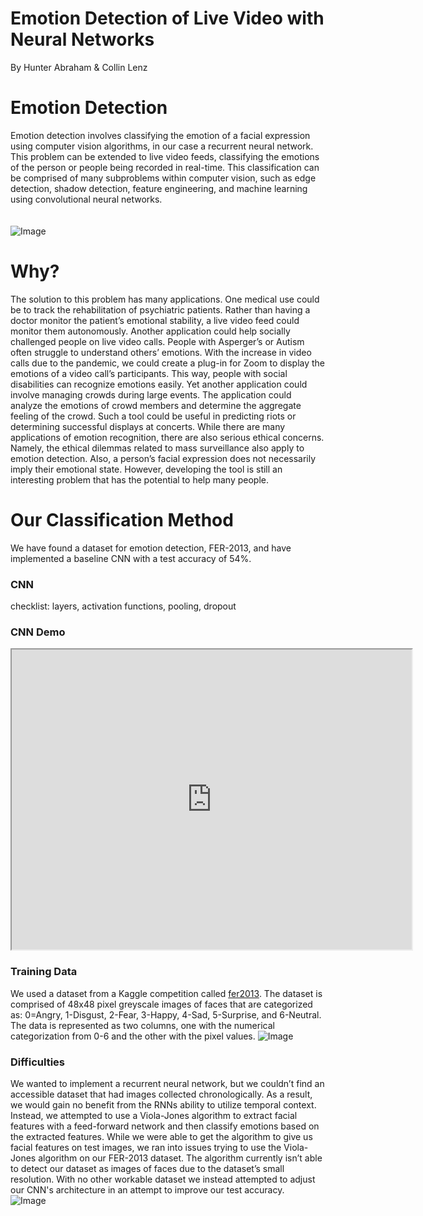 # Emotion Detection of Live Video with Neural Networks
By Hunter Abraham & Collin Lenz

# Emotion Detection
Emotion detection involves classifying the emotion of a facial expression using computer vision algorithms, in our case a recurrent neural network. This problem can be extended to live video feeds, classifying the emotions of the person or people being recorded in real-time. This classification can be comprised of many subproblems within computer vision, such as edge detection, shadow detection, feature engineering, and machine learning using convolutional neural networks.  
<br/><br/>
![Image](https://cdn.vox-cdn.com/thumbor/GyrGqYz79xml_3VBPE-lXLf6zv0=/0x0:1592x1064/1200x0/filters:focal(0x0:1592x1064):no_upscale()/cdn.vox-cdn.com/uploads/chorus_asset/file/18334536/ll_1.png)  

# Why?
The solution to this problem has many applications. One medical use could be to track the rehabilitation of psychiatric patients. Rather than having a doctor monitor the patient’s emotional stability, a live video feed could monitor them autonomously. Another application could help socially challenged people on live video calls. People with Asperger’s or Autism often struggle to understand others’ emotions. With the increase in video calls due to the pandemic, we could create a plug-in for Zoom to display the emotions of a video call’s participants. This way, people with social disabilities can recognize emotions easily. Yet another application could involve managing crowds during large events. The application could analyze the emotions of crowd members and determine the aggregate feeling of the crowd. Such a tool could be useful in predicting riots or determining successful displays at concerts. While there are many applications of emotion recognition, there are also serious ethical concerns. Namely, the ethical dilemmas related to mass surveillance also apply to emotion detection. Also, a person’s facial expression does not necessarily imply their emotional state. However, developing the tool is still an interesting problem that has the potential to help many people.

# Our Classification Method
We have found a dataset for emotion detection, FER-2013, and have implemented a baseline CNN with a test accuracy of 54%.

### CNN 
checklist: layers, activation functions, pooling, dropout

### CNN Demo
<iframe src="https://drive.google.com/file/d/1I2QBX-pL_4PUfm22vcZstMRKvJk77ac7/preview" width="640" height="480" allow="autoplay"></iframe>

### Training Data
We used a dataset from a Kaggle competition called [fer2013](https://www.kaggle.com/deadskull7/fer2013). The dataset is comprised of 48x48 pixel greyscale images of faces that are categorized as: 0=Angry, 1-Disgust, 2-Fear, 3-Happy, 4-Sad, 5-Surprise, and 6-Neutral. The data is represented as two columns, one with the numerical categorization from 0-6 and the other with the pixel values.  ![Image](https://production-media.paperswithcode.com/datasets/FER2013-0000001434-01251bb8_415HDzL.jpg)

### Difficulties
We wanted to implement a recurrent neural network, but we couldn’t find an accessible dataset that had images collected chronologically. As a result, we would gain no benefit from the RNNs ability to utilize temporal context. Instead, we attempted to use a Viola-Jones algorithm to extract facial features with a feed-forward network and then classify emotions based on the extracted features. While we were able to get the algorithm to give us facial features on test images, we ran into issues trying to use the Viola-Jones algorithm on our FER-2013 dataset. The algorithm currently isn’t able to detect our dataset as images of faces due to the dataset’s small resolution. With no other workable dataset we instead attempted to adjust our CNN's architecture in an attempt to improve our test accuracy.  
![Image](https://docs.google.com/drawings/d/1eQTcx5SRsAHWVkNBCcTRuuiaTxXk7Vu8SmWv_PgX7os/edit?usp=sharing)




